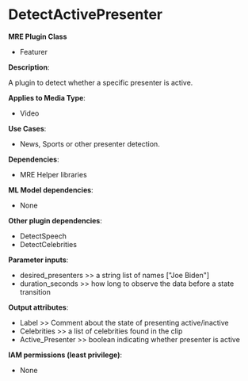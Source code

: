 # DetectActivePresenter #

**MRE Plugin Class**
- Featurer

**Description**:

A plugin to detect whether a specific presenter is active.

**Applies to Media Type**:
- Video

**Use Cases**:
- News, Sports or other presenter detection.

**Dependencies**:
- MRE Helper libraries

**ML Model dependencies**:
- None

**Other plugin dependencies**:
- DetectSpeech
- DetectCelebrities

**Parameter inputs**:
- desired_presenters >> a string list of names ["Joe Biden"]
- duration_seconds >> how long to observe the data before a state transition

**Output attributes**:
- Label >> Comment about the state of presenting active/inactive
- Celebrities >> a list of celebrities found in the clip
- Active_Presenter >> boolean indicating whether presenter is active

**IAM permissions (least privilege)**:
- None
